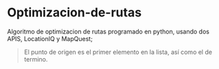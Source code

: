 # Optimizacion-de-rutas
Algoritmo de optimizacion de rutas programado en python, usando dos APIS, LocationIQ y MapQuest;
>El punto de origen es el primer elemento en la lista, así como el de termino.
